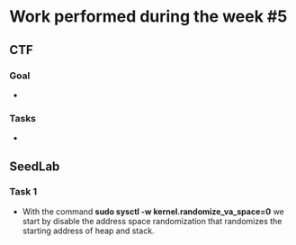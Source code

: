 # Work performed during the week #5

## CTF

### Goal
- 

### Tasks
- 


## SeedLab

### Task 1 
- With the command **sudo sysctl -w kernel.randomize_va_space=0** we start by disable the address space randomization that randomizes the starting address of heap and stack.
